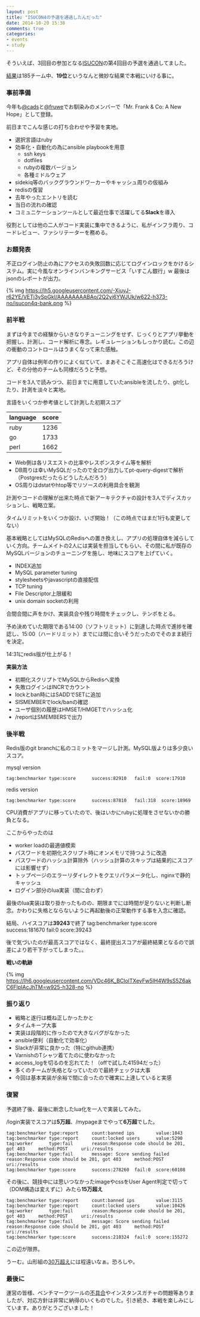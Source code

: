 ```yaml
---
layout: post
title: "ISUCON4の予選を通過したんだった"
date: 2014-10-20 15:38
comments: true
categories: 
- events
- study
---
```


[cads]: https://twitter.com/cads
[fruwe]: https://twitter.com/fruwe

そういえば、3回目の参加となる[ISUCON](http://isucon.net/)の第4回目の予選を通過してました。

[結果](http://isucon.net/archives/40576269.html)は185チーム中、**19位**というなんと微妙な結果で本戦にいける事に。


### 事前準備 ###

今年も[@cads][cads]と[@fruwe][fruwe]でお馴染みのメンバーで「Mr. Frank & Co: A New Hope」として登録。

前日までこんな感じの打ち合わせや予習を実地。

- 選択言語はruby
- 効率化・自動化の為にansible playbookを用意
  - ssh keys
  - dotfiles
  - rubyの複数バージョン
  - 各種ミドルウェア
- sidekiq等のバックグラウンドワーカーやキャッシュ周りの仮組み
- redisの復習
- 去年やったエントリを読む
- 当日の流れの確認
- コミュニケーションツールとして最近仕事で活躍してる**Slack**を導入

役割としては他の二人がコード実装に集中できるように、私がインフラ周り、コードレビュー、ファシリテーターを務める。

### お題発表 ###

不正ログイン防止の為にアクセスの失敗回数に応じてログインロックをかけるシステム。実に今風なオンラインバンキングサービス「いすこん銀行」w 最後はjsonのレポートが出力。

{% img https://lh5.googleusercontent.com/-XjuyJ-r62YE/VETj3ySpGkI/AAAAAAAABAo/2Q2yi6YWJUk/w622-h373-no/isucon4q-bank.png %}

### 前半戦 ###

まずは今までの経験からいきなりチューニングをせず、じっくりとアプリ挙動を把握し、計測し、コード解析に専念。レギュレーションもしっかり読む。この辺の衝動のコントロールはうまくなって来た感触。

アプリ自体は例年の作りによく似ていて、まあそこそこ高速化はできるだろうけど、その分他のチームも同様だろうと予想。

コードを3人で読みつつ、前日までに用意していたansibleを流したり、git化したり、計測を淡々と実地。

言語をいくつか参考値として計測した初期スコア

language | score 
-------- | ----- 
ruby     | 1236 
go       | 1733 
perl     | 1662 

- Web側は各リスエストの比率やレスポンスタイム等を解析
- DB周りは幸いMySQLだったので全ログ出力してpt-query-digestで解析<br />
 （Postgresだったらどうしたんだろう）
- OS周りはdstatやhtop等でリソースの利用具合を観測

計測やコードの理解が出来た時点で新アーキテクチャの設計を3人でディスカッションし、戦略立案。

タイムリミットをいくつか設け、いざ開始！（この時点ではまだ1行も変更してない）

基本戦略としてはMySQLのRedisへの置き換えし、アプリの処理自体を減らしていく方向。チームメイトの2人には実装を担当してもらい、その間に私が既存のMySQLバージョンのチューニングを施し、地味にスコアを上げていく。

- INDEX追加
- MySQL parameter tuning
- stylesheetsやjavascriptの直接配信
- TCP tuning
- File Descriptor上限緩和
- unix domain socketの利用

合間合間に声をかけ、実装具合や残り時間をチェックし、テンポをとる。

予め決めていた期限である14:00（ソフトリミット）に到達した時点で進捗を確認し、15:00（ハードリミット）までには間に合いそうだったのでそのまま続行を決定。

14:31にredis版が仕上がる！

**実装方法**

- 初期化スクリプトでMySQLからRedisへ変換
- 失敗ログインはINCRでカウント
- lockとban時にはSADDでSETに追加
- SISMEMBERでlock/banの確認
- ユーザ個別の履歴はHMSET/HMGETでハッシュ化
- /reportはSMEMBERSで出力


### 後半戦 ###

Redis版のgit branchに私のコミットをマージし計測。MySQL版よりは多少良いスコア。

mysql version

    tag:benchmarker type:score      success:82910   fail:0  score:17910

redis version

    tag:benchmarker type:score      success:87810   fail:318  score:18969

CPU消費がアプリに移っていたので、後はいかにrubyに処理をさせないかの勝負となる。

ここからやったのは

- worker loadの最適値模索
- パスワードを初期化スクリプト時にオンメモリで持つように改造
- パスワードのハッシュ計算除外（ハッシュ計算のスキップは結果的にスコアには影響せず）
- トップページのエラーリダイレクトをクエリパラメータ化し、nginxで静的キャッシュ
- ログイン部分のlua実装（間に合わず）

最後のlua実装は取り掛かったものの、期限までには時間が足りないと判断し断念。かわりに失格とならないように再起動後の正常動作する事を入念に確認。

結局、ハイスコアは**39243**で終了
    tag:benchmarker    type:score    success:181670    fail:0    score:39243

後で気づいたのが最高スコアではなく、最終提出スコアが最終結果となるので誤差により若干下がってしまった。。

**戦いの軌跡**

{% img https://lh6.googleusercontent.com/VDc46K_BClolTXevFw5IH4W9sS5Z6akC6FIpIAcJhTM=w925-h328-no %}

### 振り返り ###

- 戦略と遂行は概ね正しかったかと
- タイムキープ大事
- 実装は段階的に作ったので大きなバグがなかった
- ansible便利（自動化で効率化）
- Slackが非常に良かった（特にgithub連携）
- VarnishのTシャツ着てたのに使わなかった
- access_logを切るのを忘れてた！（offで試した41594だった）
- 多くのチームが失格となっていたので最終チェックは大事
- 今回は基本実装が余裕で間に合ったので確実に上達していると実感


### 復習 ###

予選終了後、最後に断念したlua化を一人で実装してみた。

/login実装でスコアは**5万超**、/mypageまでやって**6万超**でした。

    tag:benchmarker type:report     count:banned ips        value:1043
    tag:benchmarker type:report     count:locked users      value:5290
    tag:worker      type:fail       reason:Response code should be 201, got 403     method:POST     uri:/results
    tag:benchmarker type:fail       message: Score sending failed   reason:Response code should be 201, got 403     method:POST     uri:/results
    tag:benchmarker type:score      success:278260  fail:0  score:60108

その後に、競技中には思いつなかったimageやcssをUser Agent判定で切って（DOM構造は変えずに）みたら**15万超え**

    tag:benchmarker type:report     count:banned ips        value:3115
    tag:benchmarker type:report     count:locked users      value:10426
    tag:worker      type:fail       reason:Response code should be 201, got 403     method:POST     uri:/results
    tag:benchmarker type:fail       message: Score sending failed   reason:Response code should be 201, got 403     method:POST     uri:/results
    tag:benchmarker type:score      success:210324  fail:0  score:155272

この辺が限界。

うーむ。山形組の[30万超え](http://nihen.hatenablog.com/entry/2014/10/01/092938)には程遠いなぁ。恐ろしや。


### 最後に ###

運営の皆様、ベンチマークツールの[不具合](http://isucon.net/archives/40434032.html)やインスタンスガチャの問題等ありましたが、対応方針は非常に納得のいくものでした。引き続き、本戦を楽しみにしています。ありがとうございました！
